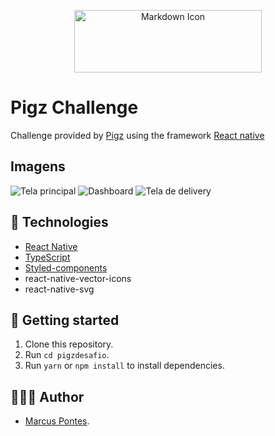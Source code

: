 <p align="center">
  <img src="https://pigz.com.br/assets/images/Pigz_Gest%C3%A3o-Logo.svg" alt="Markdown Icon" width="300px" height="100px">
</p>

# Pigz Challenge

Challenge provided by
[Pigz](https://pigz.com.br/)
using the framework
[React native](https://reactnative.dev/)

## Imagens

![Tela principal](https://i.imgur.com/iTLO0JC.png)
![Dashboard](https://i.imgur.com/vgs0lpU.png)
![Tela de delivery](https://i.imgur.com/B8uG8Av.png)

## 🚀 Technologies

- [React Native](https://reactnative.dev/)
- [TypeScript](https://www.typescriptlang.org)
- [Styled-components](https://styled-components.com)
- react-native-vector-icons
- react-native-svg

## 🤔 Getting started

1. Clone this repository.
2. Run `cd pigzdesafio`.
3. Run `yarn` or `npm install` to install dependencies.

## 👨🏻‍💻 Author

- [Marcus Pontes](https://ayo.so/marcuspontes).
